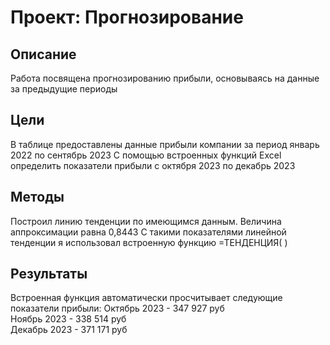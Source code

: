 # Проект: Прогнозирование   
## Описание
Работа посвящена прогнозированию прибыли, основываясь на данные за предыдущие периоды 

## Цели
В таблице предоставлены данные прибыли компании за период январь 2022 по сентябрь 2023
С помощью встроенных функций Excel определить показатели прибыли с октября 2023 по декабрь 2023  


## Методы
Построил линию тенденции по имеющимся данным. Величина аппроксимации равна 0,8443
С такими показателями линейной тенденции я использовал встроенную функцию =ТЕНДЕНЦИЯ( )

  
## Результаты
Встроенная функция автоматически просчитывает следующие показатели прибыли:
Октябрь 2023 - 347 927 руб  
Ноябрь 2023 - 338 514 руб  
Декабрь 2023 - 371 171 руб   
